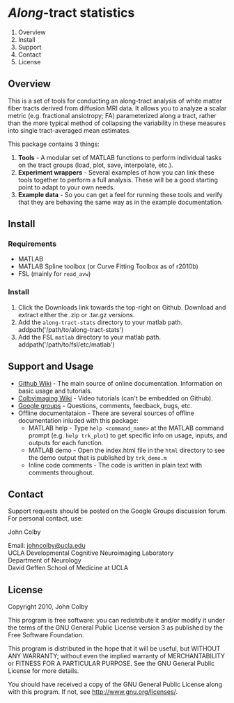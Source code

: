 *Along*-tract statistics
========================
1. Overview
2. Install
3. Support
4. Contact
5. License

Overview
--------
This is a set of tools for conducting an along-tract analysis of white matter fiber tracts derived from diffusion MRI data. It allows you to analyze a scalar metric (e.g. fractional ansiotropy; FA) parameterized along a tract, rather than the more typical method of collapsing the variability in these measures into single tract-averaged mean estimates.

This package contains 3 things:

1. **Tools** - A modular set of MATLAB functions to perform individual tasks on the tract groups (load, plot, save, interpolate, etc.).
2. **Experiment wrappers** - Several examples of how you can link these tools together to perform a full analysis. These will be a good starting point to adapt to your own needs.
3. **Example data** - So you can get a feel for running these tools and verify that they are behaving the same way as in the example documentation.

Install
-------
### Requirements

- MATLAB
- MATLAB Spline toolbox (or Curve Fitting Toolbox as of r2010b)
- FSL (mainly for `read_avw`)
 
### Install
1. Click the Downloads link towards the top-right on Github. Download and extract either the .zip or .tar.gz versions.
2. Add the `along-tract-stats` directory to your matlab path.
        addpath('/path/to/along-tract-stats')
3. Add the FSL `matlab` directory to your matlab path.
        addpath('/path/to/fsl/etc/matlab')

Support and Usage
-----------------
- [Github Wiki](http://github.com/johncolby/along-tract-stats/wiki/wiki) - The main source of online documentation. Information on basic usage and tutorials.
- [Colbyimaging Wiki](http://www.colbyimaging.com/wiki/neuroimaging/along-tract-stats) - Video tutorials (can't be embedded on Github).
- [Google groups](http://groups.google.com/group/along-tract-stats) - Questions, comments, feedback, bugs, etc.
- Offline documentataion - There are several sources of offline documentation inluded with this package:
    - MATLAB help - Type `help <command_name>` at the MATLAB command prompt (e.g. `help trk_plot`) to get specific info on usage, inputs, and outputs for each function.
    - MATLAB demo - Open the index.html file in the `html` directory to see the demo output that is published by `trk_demo.m`
    - Inline code comments - The code is written in plain text with comments throughout.
    
Contact
-------
Support requests should be posted on the Google Groups discussion forum. For personal contact, use:

John Colby

Email: <johncolby@ucla.edu>  
UCLA Developmental Cognitive Neuroimaging Laboratory  
Department of Neurology  
David Geffen School of Medicine at UCLA  

License
-------
Copyright 2010, John Colby

This program is free software: you can redistribute it and/or modify it under the terms of the GNU General Public License version 3 as published by the Free Software Foundation.

This program is distributed in the hope that it will be useful, but WITHOUT ANY WARRANTY; without even the implied warranty of MERCHANTABILITY or FITNESS FOR A PARTICULAR PURPOSE.  See the GNU General Public License for more details.

You should have received a copy of the GNU General Public License along with this program.  If not, see <http://www.gnu.org/licenses/>.